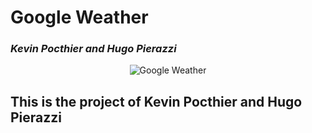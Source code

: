 # Google Weather
### *Kevin Pocthier and Hugo Pierazzi*

<p align="center">
  <img src="https://imgur.com/l7QXu4L.png" alt="Google Weather">
</p>

## This is the project of Kevin Pocthier and Hugo Pierazzi
